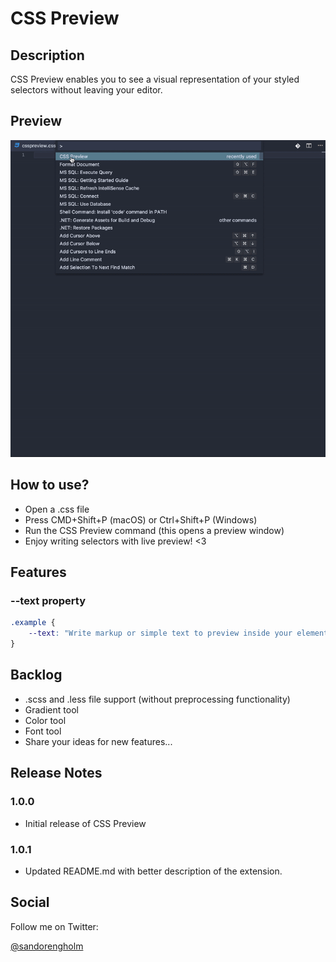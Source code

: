 # CSS Preview

## Description
CSS Preview enables you to see a visual representation of your styled selectors without leaving your editor.

## Preview
![CSS Preview](https://github.com/sandorengholm/csspreview/blob/master/images/csspreview.gif?raw=true)

## How to use?
* Open a .css file
* Press CMD+Shift+P (macOS) or Ctrl+Shift+P (Windows)
* Run the CSS Preview command (this opens a preview window)
* Enjoy writing selectors with live preview! <3

## Features
### --text property
```css
.example {
    --text: "Write markup or simple text to preview inside your element";
}
```

## Backlog
* .scss and .less file support (without preprocessing functionality)
* Gradient tool
* Color tool
* Font tool
* Share your ideas for new features...

## Release Notes

### 1.0.0
* Initial release of CSS Preview

### 1.0.1
* Updated README.md with better description of the extension.

## Social
Follow me on Twitter:

[@sandorengholm](https://twitter.com/sandorengholm)